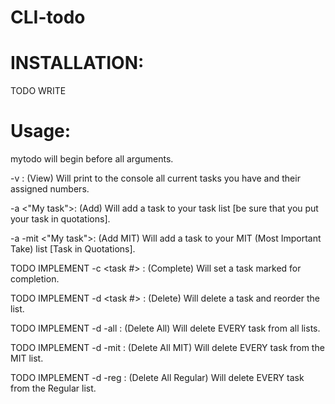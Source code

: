 # CLI-todo

# INSTALLATION:
TODO WRITE


# Usage:
mytodo will begin before all arguments.

-v : (View) Will print to the console all current tasks you have and their assigned numbers.

-a  <"My task">: (Add) Will add a task to your task list [be sure that you put your task in quotations].

-a -mit <"My task">: (Add MIT) Will add a task to your MIT (Most Important Take) list [Task in Quotations].

TODO IMPLEMENT
-c <task #> : (Complete) Will set a task marked for completion.

TODO IMPLEMENT
-d <task #>   : (Delete) Will delete a task and reorder the list.

TODO IMPLEMENT
-d -all       : (Delete All) Will delete EVERY task from all lists.

TODO IMPLEMENT
-d -mit   : (Delete All MIT) Will delete EVERY task from the MIT list.

TODO IMPLEMENT
-d -reg    : (Delete All Regular) Will delete EVERY task from the Regular list.
